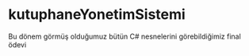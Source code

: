 # kutuphaneYonetimSistemi
Bu dönem görmüş olduğumuz bütün C# nesnelerini görebildiğimiz final ödevi
